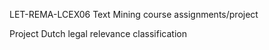 LET-REMA-LCEX06 Text Mining course assignments/project

Project Dutch legal relevance classification 